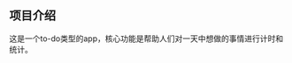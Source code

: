 <!-- ## 背景、实施必要性 
当今社会，体育运动流行程度日益增加。排球作为体育运动中重要的一项，热度也持续攀升。尤其是中国女排先后夺得里约热内卢奥运会冠军、第十三届女排世界杯冠军后，排球在国内的名气迅速攀升。相应地，排球教练对球员的训练也需进一步科学化，如根据球员扣球成功率、传球成功率等实现对球员的个性化训练；比赛解说员的解读比赛能力也需进一步提升，如预测比赛的走向；观众们对排球观赛体验的要求也日益增加，如观看特定球员的高光时刻剪辑。而这些需求如完全采用人力满足，将会耗费大量时间与财力，因此，借助计算机技术辅助以上行为已成为必要需求。

同时，计算机视觉技术在运动比赛中的应用也日渐广泛。从对不同种类视频的分类到2020年东京奥运会AI辅助为体操运动员打分，视觉技术在体育中发挥着重要作用。在众多视觉技术中，动作识别技术也在迅速发展，HMDB51、Multisports等多个帧级别运动数据集的建立，为进一步识别运动员的不同动作奠定了基础。然而，之前的研究大多停留在动作的识别，缺乏进一步在实际生活中的应用。因此，有必要将计算机视觉技术在排球中“落地”，将动作的识别与排球领域的需求挂钩。

# 目的 
我们希望基于计算机视觉技术，搭建一个排球比赛综合分析系统。其包含的功能有：自动识别球员的技术动作，评估球员动作准确度；对球员动作进行分析，实时预测比赛结果；自动生成比赛集锦视频、特定球员高光时刻集锦等。

# 意义 
搭建上述的综合系统，可以满足多方的需求。如对于排球教练、排球运动员，此系统可帮助他们根据具体数据来制定详细的训练计划，使得训练科学化程度大大提高；同时，教练也可以根据比赛中系统提供的实时结果预测，快速制定、改变临时策略；赛后的高光时刻自动生成，也可以帮助教练检索需要的球员片段，通过个性化观测提升训练效果。另外，实时生成的动作成功率、预测等信息可大大增加观众的观赛体验。对比赛的实时预测等信息也可被用于体育解说领域；自动生成的高光时刻剪辑，也能达到节省人力财力的效果。

进一步讲，此系统具备了继续外接其它下游任务模块的可能性，可以执行更多任务，如根据球员在比赛中表现实现对球员价值的估计，为球员转会等行为提供依据；根据不同球员配合的情况自动安排球员占位，从而实现更好的球员配合，等等。如果此系统被成功搭建，在时间、人力财力允许的情况下，可以将其升级为更加综合的系统，使其在领域内的应用更加广泛。另外，此系统也可以融入其它运动的动作识别，实现多运动适配的综合系统，具有更广泛的应用价值及意义。

# 主要内容和计划目标 
基于计算机视觉技术，我们希望做到的是一个自动化的、端到端的排球比赛综合分析系统，内置其中的神经网络模型可以帧级别地识别、提取输入视频中球员的技术动作，加以整合分析，完成评估球员动作准确度、实时预测比赛结果和自动生成比赛精彩集锦（高光时刻）的多重任务，为使用者输出具有多重参考意义的可视化结果。

# 拟解决的问题
- 满足目前排球对球员个性化训练、提高训练水平的需求；
- 解决排球比赛中技术动作数据的收集为人工统计，人力成本高的问题；
- 填补对比赛直播的实时分析方面的空缺；
- 发展比赛后对高光时刻的自动生成等技术。

# 思路方法
- 依托MultiSports数据集，利用多目标追踪（Multi-object Tracking）、动作识别（action recognition）技术，训练调试相应的神经网络模型，在时序上（Spatial-temporal）对排球视频做处理，识别得到每个球员的边界框 (bounding box)和对应的动作类型，通过区分比赛特征（进攻端、防守端），将其与比赛走向相关联； 

- 通过对特定球员动作成功与否的判断，将其与动作评估相关联； 

- 通过检索对应球员、动作和位置，实现精彩集锦的自动化生成； 

- 对输出进行统计分析和可视化处理，将上述模型整合成一个端到端的自动化综合分析系统。

# 组织实施
以实操为主，结合理论学习，定期与负责导师汇报进展。将每周任务细分给每个组内成员，并在周末集体研讨工作内容。

# 进度安排
3月：以理论学习为主。

4月：继续进行理论学习；调研相关目标检测，配置工具链，调研、调试实验最佳的模型。

5-6月：继续调试实验最佳的模型，配置追踪算法。 

7-9月：训练、调试神经网络模型，继续改进算法，实现动作评估任务。 

10-来年1月：实现预测任务和生成精彩集锦任务。 

2-3月：完成结果可视化和系统平台搭建，将其应用于实际比赛中进行测试，继续优化算法。 

4月：撰写结题报告，准备答辩。


 -->
## 项目介绍
这是一个to-do类型的app，核心功能是帮助人们对一天中想做的事情进行计时和统计。